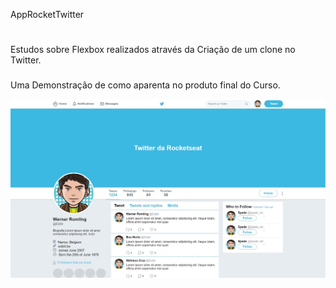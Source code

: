 AppRocketTwitter
#

Estudos sobre Flexbox realizados através da Criação de um clone no Twitter.
###

Uma Demonstração de como aparenta no produto final do Curso.

![Image of Print](/images/Screenshot_1.jpg)

